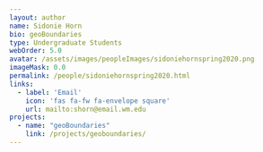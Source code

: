 ```yaml
---
layout: author
name: Sidonie Horn
bio: geoBoundaries
type: Undergraduate Students
webOrder: 5.0
avatar: /assets/images/peopleImages/sidoniehornspring2020.png
imageMask: 0.0
permalink: /people/sidoniehornspring2020.html 
links:
  - label: 'Email'
    icon: 'fas fa-fw fa-envelope square'
    url: mailto:shorn@email.wm.edu
projects:
  - name: "geoBoundaries"
    link: /projects/geoboundaries/
---
```


